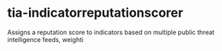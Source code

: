 # tia-indicatorreputationscorer
Assigns a reputation score to indicators based on multiple public threat intelligence feeds, weighti
